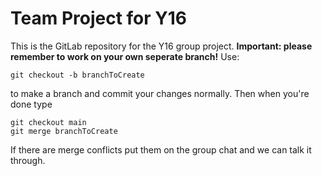 # Team Project for Y16
This is the GitLab repository for the Y16 group project.
**Important: please remember to work on your own seperate branch!**
Use:
```
git checkout -b branchToCreate
```
to make a branch and commit your changes normally. Then when you're done type
```
git checkout main
git merge branchToCreate
```
If there are merge conflicts put them on the group chat and we can talk it through.
